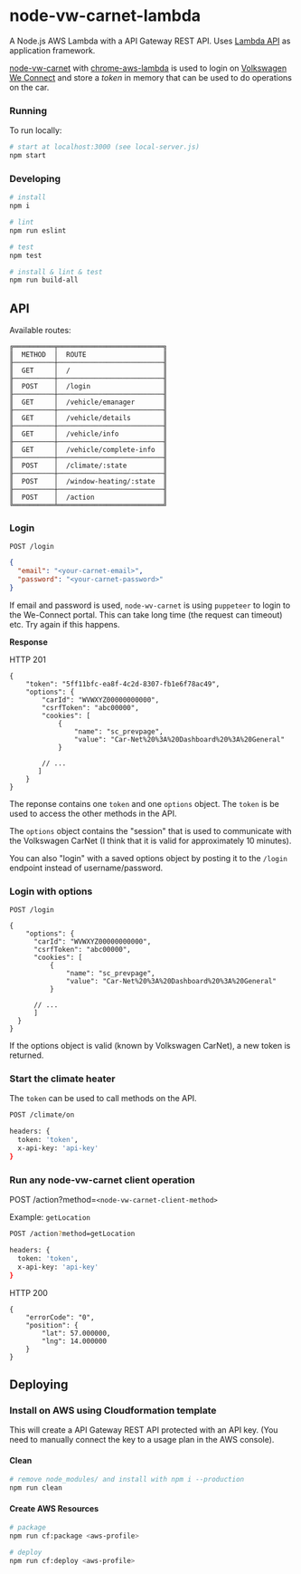 # node-vw-carnet-lambda

A Node.js AWS Lambda with a API Gateway REST API. Uses <a href="https://www.npmjs.com/package/lambda-api">Lambda API</a> as 
application framework.


<a href="https://github.com/nekman/node-vw-carnet">node-vw-carnet</a> with <a href="https://www.npmjs.com/package/chrome-aws-lambda">chrome-aws-lambda</a> is used to login on <a href="https://www.portal.volkswagen-we.com/portal/">Volkswagen We Connect</a> and store a _token_ in memory that can be used to do operations on the car.


### Running
To run locally:
```bash
# start at localhost:3000 (see local-server.js)
npm start
```

### Developing
```bash
# install
npm i

# lint
npm run eslint

# test
npm test

# install & lint & test
npm run build-all
```

## API

Available routes:
```
╔══════════╤══════════════════════════╗
║  METHOD  │  ROUTE                   ║
╟──────────┼──────────────────────────╢
║  GET     │  /                       ║
╟──────────┼──────────────────────────╢
║  POST    │  /login                  ║
╟──────────┼──────────────────────────╢
║  GET     │  /vehicle/emanager       ║
╟──────────┼──────────────────────────╢
║  GET     │  /vehicle/details        ║
╟──────────┼──────────────────────────╢
║  GET     │  /vehicle/info           ║
╟──────────┼──────────────────────────╢
║  GET     │  /vehicle/complete-info  ║
╟──────────┼──────────────────────────╢
║  POST    │  /climate/:state         ║
╟──────────┼──────────────────────────╢
║  POST    │  /window-heating/:state  ║
╟──────────┼──────────────────────────╢
║  POST    │  /action                 ║
╚══════════╧══════════════════════════╝
```

### Login
```
POST /login
```

```json
{
  "email": "<your-carnet-email>",
  "password": "<your-carnet-password>"
}
```

If email and password is used, `node-wv-carnet` is using `puppeteer` to login to the We-Connect portal. This can take long time (the request can timeout) etc. Try again if this happens.


**Response**

HTTP 201
```json5
{
    "token": "5ff11bfc-ea8f-4c2d-8307-fb1e6f78ac49",
    "options": {
        "carId": "WVWXYZ00000000000",
        "csrfToken": "abc00000",
        "cookies": [
            {
                "name": "sc_prevpage",
                "value": "Car-Net%20%3A%20Dashboard%20%3A%20General"
            }

        // ...
       ]
    }
}
```
The reponse contains one `token` and one `options` object. The `token` is be used to access the other methods in the API. 

The `options` object contains the "session" that is used to communicate
with the Volkswagen CarNet (I think that it is valid for approximately 10 minutes). 

You can also "login" with a saved options object by posting it to the `/login` endpoint instead of username/password.


### Login with options
```
POST /login
```

```json5
{
    "options": {
      "carId": "WVWXYZ00000000000",
      "csrfToken": "abc00000",
      "cookies": [
          {
              "name": "sc_prevpage",
              "value": "Car-Net%20%3A%20Dashboard%20%3A%20General"
          }

      // ...
      ]
  }
}
```

If the options object is valid (known by Volkswagen CarNet), a new token is returned.

### Start the climate heater

The `token` can be used to call methods on the API.

```bash 
POST /climate/on

headers: {
  token: 'token',
  x-api-key: 'api-key'
}
```

### Run any node-vw-carnet client operation
POST /action?method=`<node-vw-carnet-client-method>`

Example: `getLocation`

```bash
POST /action?method=getLocation

headers: {
  token: 'token',
  x-api-key: 'api-key'
}
```

HTTP 200
```json5
{
    "errorCode": "0",
    "position": {
        "lat": 57.000000,
        "lng": 14.000000
    }
}
```


## Deploying
### Install on AWS using Cloudformation template

This will create a API Gateway REST API protected with an API key.
(You need to manually connect the key to a usage plan in the AWS console).

#### Clean
```bash
# remove node_modules/ and install with npm i --production
npm run clean
```
#### Create AWS Resources
```bash
# package
npm run cf:package <aws-profile>

# deploy
npm run cf:deploy <aws-profile>
```

